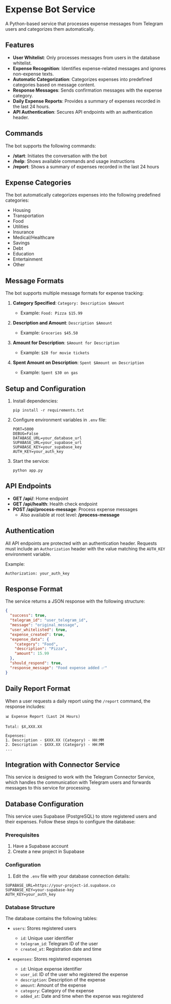 # Expense Bot Service

A Python-based service that processes expense messages from Telegram users and categorizes them automatically.

## Features

- **User Whitelist**: Only processes messages from users in the database whitelist.
- **Expense Recognition**: Identifies expense-related messages and ignores non-expense texts.
- **Automatic Categorization**: Categorizes expenses into predefined categories based on message content.
- **Response Messages**: Sends confirmation messages with the expense category.
- **Daily Expense Reports**: Provides a summary of expenses recorded in the last 24 hours.
- **API Authentication**: Secures API endpoints with an authentication header.

## Commands

The bot supports the following commands:
- **/start**: Initiates the conversation with the bot
- **/help**: Shows available commands and usage instructions
- **/report**: Shows a summary of expenses recorded in the last 24 hours

## Expense Categories

The bot automatically categorizes expenses into the following predefined categories:
- Housing
- Transportation
- Food
- Utilities
- Insurance
- Medical/Healthcare
- Savings
- Debt
- Education
- Entertainment
- Other

## Message Formats

The bot supports multiple message formats for expense tracking:

1. **Category Specified**: `Category: Description $Amount`
   - Example: `Food: Pizza $15.99`

2. **Description and Amount**: `Description $Amount`
   - Example: `Groceries $45.50`

3. **Amount for Description**: `$Amount for Description`
   - Example: `$20 for movie tickets`

4. **Spent Amount on Description**: `Spent $Amount on Description`
   - Example: `Spent $30 on gas`

## Setup and Configuration

1. Install dependencies:
   ```
   pip install -r requirements.txt
   ```

2. Configure environment variables in `.env` file:
   ```
   PORT=5000
   DEBUG=False
   DATABASE_URL=your_database_url
   SUPABASE_URL=your_supabase_url
   SUPABASE_KEY=your_supabase_key
   AUTH_KEY=your_auth_key
   ```

3. Start the service:
   ```
   python app.py
   ```

## API Endpoints

- **GET /api/**: Home endpoint
- **GET /api/health**: Health check endpoint
- **POST /api/process-message**: Process expense messages
  - Also available at root level: **/process-message**

## Authentication

All API endpoints are protected with an authentication header. Requests must include an `Authorization` header with the value matching the `AUTH_KEY` environment variable.

Example:
```
Authorization: your_auth_key
```

## Response Format

The service returns a JSON response with the following structure:

```json
{
  "success": true,
  "telegram_id": "user_telegram_id",
  "message": "original_message",
  "user_whitelisted": true,
  "expense_created": true,
  "expense_data": {
    "category": "Food",
    "description": "Pizza",
    "amount": 15.99
  },
  "should_respond": true,
  "response_message": "Food expense added ✅"
}
```

## Daily Report Format

When a user requests a daily report using the `/report` command, the response includes:

```
📊 Expense Report (Last 24 Hours)

Total: $X,XXX.XX

Expenses:
1. Description - $XXX.XX (Category) - HH:MM
2. Description - $XXX.XX (Category) - HH:MM
...
```

## Integration with Connector Service

This service is designed to work with the Telegram Connector Service, which handles the communication with Telegram users and forwards messages to this service for processing.

## Database Configuration

This service uses Supabase (PostgreSQL) to store registered users and their expenses. Follow these steps to configure the database:

### Prerequisites

1. Have a Supabase account
2. Create a new project in Supabase

### Configuration

1. Edit the `.env` file with your database connection details:

```
SUPABASE_URL=https://your-project-id.supabase.co
SUPABASE_KEY=your-supabase-key
AUTH_KEY=your_auth_key
```

### Database Structure

The database contains the following tables:

- `users`: Stores registered users
  - `id`: Unique user identifier
  - `telegram_id`: Telegram ID of the user
  - `created_at`: Registration date and time

- `expenses`: Stores registered expenses
  - `id`: Unique expense identifier
  - `user_id`: ID of the user who registered the expense
  - `description`: Description of the expense
  - `amount`: Amount of the expense
  - `category`: Category of the expense
  - `added_at`: Date and time when the expense was registered 
